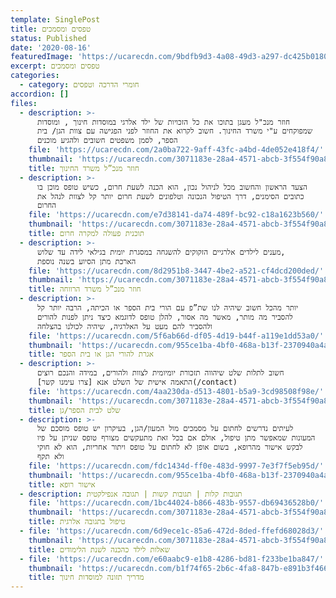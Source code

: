 ```yaml
---
template: SinglePost
title: טפסים ומסמכים
status: Published
date: '2020-08-16'
featuredImage: 'https://ucarecdn.com/9bdfb9d3-4a08-49d3-a297-dc425b018040/'
excerpt: טפסים ומסמכים
categories:
  - category: חומרי הדרכה וטפסים
accordion: []
files:
  - description: >-
      חוזר מנכ"ל מעגן בתוכו את כל הזכויות של ילד אלרגי במוסדות חינוך , ומוסדות
      שמפוקחים ע"י משרד החינוך. חשוב לקרוא את החוזר לפני הפגישה עם צוות הגן/ בית
      הספר, לסמן משפטים חשובים ולהגיע מוכנים
    file: 'https://ucarecdn.com/2a0ba722-9aff-43fc-a4bd-4de052e418f4/'
    thumbnail: 'https://ucarecdn.com/3071183e-28a4-4571-abcb-3f554f90a8ff/'
    title: חוזר מנכ”ל משרד החינוך
  - description: >-
      הצעד הראשון והחשוב מכל לניהול נכון, הוא הכנה לשעת חרום, כשיש טופס מוכן בו
      כתובים הסימנים, דרך הטיפול הנכונה וטלפונים לשעת חרום יותר קל לצוות לנהל את
      החרום
    file: 'https://ucarecdn.com/e7d38141-da74-489f-bc92-c18a1623b560/'
    thumbnail: 'https://ucarecdn.com/3071183e-28a4-4571-abcb-3f554f90a8ff/'
    title: תוכנית פעולה למקרה חרום
  - description: >-
      מענים לילדים אלרגיים הזקוקים להשגחה במסגרת יומית בגילאי לידה עד שלוש,
      הארכת מתן הסיוע בשנה נוספת
    file: 'https://ucarecdn.com/8d2951b8-3447-4be2-a521-cf4dcd200ded/'
    thumbnail: 'https://ucarecdn.com/3071183e-28a4-4571-abcb-3f554f90a8ff/'
    title: חוזר מנכ”ל משרד הרווחה
  - description: >-
      יותר מהכל חשוב שיהיה לנו שת”פ עם הורי בית הספר או הכיתה, הרבה יותר קל
      להסביר מה מותר, מאשר מה אסור, להלן טופס לדוגמא כיצד ניתן לפנות להורים
      ולהסביר להם מעט על האלרגיה, שיהיה לכולנו בהצלחה
    file: 'https://ucarecdn.com/5f6ab66d-df05-4d19-b44f-a119e1dd53a0/'
    thumbnail: 'https://ucarecdn.com/955ce1ba-4bf0-468a-b13f-2370940a4a18/'
    title: אגרת להורי הגן או בית הספר
  - description: >-
      חשוב לתלות שלט שיהווה תזכורת יומיומית לצוות ולהורים, במידה והנכם רוצים
      התאמה אישית של השלט אנא [צרו עימנו קשר](/contact)
    file: 'https://ucarecdn.com/4aa230da-d513-4801-b5a9-3cd98508f98e/'
    thumbnail: 'https://ucarecdn.com/3071183e-28a4-4571-abcb-3f554f90a8ff/'
    title: שלט לבית הספר/גן
  - description: >-
      לעיתים נדרשים לחתום על מסמכים מול המעון/הגן, בעיקרון יש טופס מוסכם של
      המעונות שמאפשר מתן טיפול, אולם אם בכל זאת מתעקשים מצורף טופס שניתן על פיו
      לבקש אישור מהרופא, בשום אופן לא לחתום על טופס ויתור אחריות, הוא לא חוקי
      ולא תקף
    file: 'https://ucarecdn.com/fdc1434d-ff0e-483d-9997-7e3f7f5eb95d/'
    thumbnail: 'https://ucarecdn.com/955ce1ba-4bf0-468a-b13f-2370940a4a18/'
    title: אישור רופא
  - description: תגובות קלות | תגובות קשות | תגובה אנפילקטית
    file: 'https://ucarecdn.com/1bc44024-b866-483b-9557-db69436528b0/'
    thumbnail: 'https://ucarecdn.com/3071183e-28a4-4571-abcb-3f554f90a8ff/'
    title: טיפול בתגובה אלרגית
  - file: 'https://ucarecdn.com/6d9ece1c-85a6-472d-8ded-ffefd68028d3/'
    thumbnail: 'https://ucarecdn.com/3071183e-28a4-4571-abcb-3f554f90a8ff/'
    title: שאלות לילד כהכנה לשנת הלימודים
  - file: 'https://ucarecdn.com/e60aabc9-e1b8-4286-bd81-f233be1ba847/'
    thumbnail: 'https://ucarecdn.com/b1f74f65-2b6c-4fa8-847b-e891b3f466e7/'
    title: מדריך תזונה למוסדות חינוך
---
```


